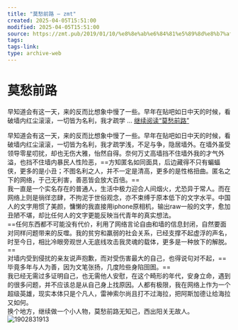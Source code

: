 ```yaml
---
title: "莫愁前路 – zmt"
created: 2025-04-05T15:51:00
modified: 2025-04-05T15:51:00
source: https://zmt.pub/2019/01/10/%e8%8e%ab%e6%84%81%e5%89%8d%e8%b7%af/
tags:
tags-link:
type: archive-web
---
```


# 莫愁前路

早知道会有这一天，来的反而比想象中慢了一些。早年在贴吧如日中天的时候，看破墙内红尘滚滚，一切皆为名利，我才疏学 … [继续阅读“莫愁前路”](https://zmt.pub/2019/01/10/%e8%8e%ab%e6%84%81%e5%89%8d%e8%b7%af/)

早知道会有这一天，来的反而比想象中慢了一些。早年在贴吧如日中天的时候，看破墙内红尘滚滚，一切皆为名利，我才疏学浅，不足与争，隐居墙外。在墙外虽受领导零星叨扰，却也无伤大雅，怡然自得。奈何万丈高墙挡不住墙外我的才气外溢，也挡不住墙内暴民人性险恶，==方知匿名如同面具，后边藏得不只有蝙蝠侠，更多的是小丑；不图名利之人，并不一定是清高，更多的是性格扭曲。匿名之下的网络，于己无利害，善恶皆会放大百倍。==  
我一直是一个实名存在的普通人，生活中极力迎合人间烟火，尤恐异于常人。而在网络上则是徜徉恣肆，不拘泥于世俗观念，亦不束缚于原本低下的文字水平。中国人的文字用惯了美颜，慵懒的我直接用iphone原相机，输出raw一般的文字，愈加丑陋不堪，却比任何人的文字更能反映当代青年的真实想法。  
==任何东西都不可能没有代价，利用了网络言论自由和墙的信息封闭，自然要面对同样问题带来的反噬。我的贫穷和羸弱的社会关系，已经支撑不起虚浮的声名，时至今日，相比冷眼旁观世人无底线攻击我灵魂的载体，更多是一种放下的解脱。==  
对墙内受到侵扰的亲友说声抱歉，而对受伤害最大的自己，也得说句对不起，==毕竟多年与人为善，因为文笔张扬，几度险些身陷囹圄。==  
我已经无需过多证明自己，也无需他人安慰，在这个畸形的年代，安身立命，遇到的很多问题，并不应该总是从自己身上找原因。人都有极限，我在网络上作为一个超级英雄，现实本体只是个凡人，雷神索尔尚且打不过海拉，把阿斯加德让给海拉又如何。  
换个地方，继续做一个小人物，莫愁前路无知己，西出阳关无故人。![1902831913](data:,)


